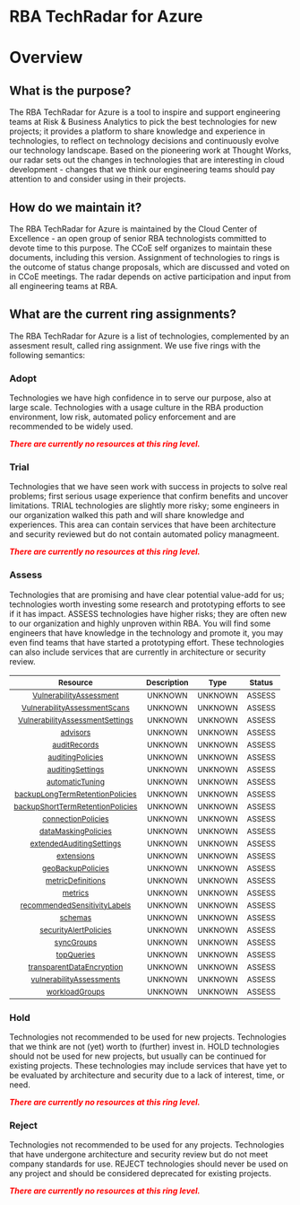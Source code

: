 
RBA TechRadar for Azure
=======================

# Overview

## What is the purpose?


The RBA TechRadar for Azure is a tool to inspire and support engineering teams at Risk & Business Analytics to pick the best technologies for new projects; it provides a platform to share knowledge and experience in technologies, to reflect on technology decisions and continuously evolve our technology landscape.  Based on the pioneering work at Thought Works, our radar sets out the changes in technologies that are interesting in cloud development - changes that we think our engineering teams should pay attention to and consider using in their projects.
## How do we maintain it?


The RBA TechRadar for Azure is maintained by the Cloud Center of Excellence - an open group of senior RBA technologists committed to devote time to this purpose.  The CCoE self organizes to maintain these documents, including this version.  Assignment of technologies to rings is the outcome of status change proposals, which are discussed and voted on in CCoE meetings.  The radar depends on active participation and input from all engineering teams at RBA.
## What are the current ring assignments?


The RBA TechRadar for Azure is a list of technologies, complemented by an assesment result, called ring assignment.  We use five rings with the following semantics:
### Adopt


Technologies we have high confidence in to serve our purpose, also at large scale.  Technologies with a usage culture in the RBA production environment, low risk, automated policy enforcement and are recommended to be widely used.  
  
***<font color="red"> There are currently no resources at this ring level. </font>***
### Trial


Technologies that we have seen work with success in projects to solve real problems;  first serious usage experience that confirm benefits and uncover limitations.  TRIAL technologies are slightly more risky; some engineers in our organization walked this path and will share knowledge and experiences.  This area can contain services that have been architecture and security reviewed but do not contain automated policy managmeent.  
  
***<font color="red"> There are currently no resources at this ring level. </font>***
### Assess


Technologies that are promising and have clear potential value-add for us; technologies worth investing some research and prototyping efforts to see if it has impact.  ASSESS technologies have higher risks;  they are often new to our organization and highly unproven within RBA.  You will find some engineers that have knowledge in the technology and promote it, you may even find teams that have started a prototyping effort.  These technologies can also include services that are currently in architecture or security review.  

|<sub>Resource</sub>|<sub>Description</sub>|<sub>Type</sub>|<sub>Status</sub>|
| :---: | :---: | :---: | :---: |
|<sub>[VulnerabilityAssessment](https://github.com/openrba/python-azure-techradar/tree/master/Microsoft.AlertsManagement/servers/databases/VulnerabilityAssessment)</sub>|<sub>UNKNOWN</sub>|<sub>UNKNOWN</sub>|<sub>ASSESS</sub>|
|<sub>[VulnerabilityAssessmentScans](https://github.com/openrba/python-azure-techradar/tree/master/Microsoft.AlertsManagement/servers/databases/VulnerabilityAssessmentScans)</sub>|<sub>UNKNOWN</sub>|<sub>UNKNOWN</sub>|<sub>ASSESS</sub>|
|<sub>[VulnerabilityAssessmentSettings](https://github.com/openrba/python-azure-techradar/tree/master/Microsoft.AlertsManagement/servers/databases/VulnerabilityAssessmentSettings)</sub>|<sub>UNKNOWN</sub>|<sub>UNKNOWN</sub>|<sub>ASSESS</sub>|
|<sub>[advisors](https://github.com/openrba/python-azure-techradar/tree/master/Microsoft.AlertsManagement/servers/databases/advisors)</sub>|<sub>UNKNOWN</sub>|<sub>UNKNOWN</sub>|<sub>ASSESS</sub>|
|<sub>[auditRecords](https://github.com/openrba/python-azure-techradar/tree/master/Microsoft.AlertsManagement/servers/databases/auditRecords)</sub>|<sub>UNKNOWN</sub>|<sub>UNKNOWN</sub>|<sub>ASSESS</sub>|
|<sub>[auditingPolicies](https://github.com/openrba/python-azure-techradar/tree/master/Microsoft.AlertsManagement/servers/databases/auditingPolicies)</sub>|<sub>UNKNOWN</sub>|<sub>UNKNOWN</sub>|<sub>ASSESS</sub>|
|<sub>[auditingSettings](https://github.com/openrba/python-azure-techradar/tree/master/Microsoft.AlertsManagement/servers/databases/auditingSettings)</sub>|<sub>UNKNOWN</sub>|<sub>UNKNOWN</sub>|<sub>ASSESS</sub>|
|<sub>[automaticTuning](https://github.com/openrba/python-azure-techradar/tree/master/Microsoft.AlertsManagement/servers/databases/automaticTuning)</sub>|<sub>UNKNOWN</sub>|<sub>UNKNOWN</sub>|<sub>ASSESS</sub>|
|<sub>[backupLongTermRetentionPolicies](https://github.com/openrba/python-azure-techradar/tree/master/Microsoft.AlertsManagement/servers/databases/backupLongTermRetentionPolicies)</sub>|<sub>UNKNOWN</sub>|<sub>UNKNOWN</sub>|<sub>ASSESS</sub>|
|<sub>[backupShortTermRetentionPolicies](https://github.com/openrba/python-azure-techradar/tree/master/Microsoft.AlertsManagement/servers/databases/backupShortTermRetentionPolicies)</sub>|<sub>UNKNOWN</sub>|<sub>UNKNOWN</sub>|<sub>ASSESS</sub>|
|<sub>[connectionPolicies](https://github.com/openrba/python-azure-techradar/tree/master/Microsoft.AlertsManagement/servers/databases/connectionPolicies)</sub>|<sub>UNKNOWN</sub>|<sub>UNKNOWN</sub>|<sub>ASSESS</sub>|
|<sub>[dataMaskingPolicies](https://github.com/openrba/python-azure-techradar/tree/master/Microsoft.AlertsManagement/servers/databases/dataMaskingPolicies)</sub>|<sub>UNKNOWN</sub>|<sub>UNKNOWN</sub>|<sub>ASSESS</sub>|
|<sub>[extendedAuditingSettings](https://github.com/openrba/python-azure-techradar/tree/master/Microsoft.AlertsManagement/servers/databases/extendedAuditingSettings)</sub>|<sub>UNKNOWN</sub>|<sub>UNKNOWN</sub>|<sub>ASSESS</sub>|
|<sub>[extensions](https://github.com/openrba/python-azure-techradar/tree/master/Microsoft.AlertsManagement/servers/databases/extensions)</sub>|<sub>UNKNOWN</sub>|<sub>UNKNOWN</sub>|<sub>ASSESS</sub>|
|<sub>[geoBackupPolicies](https://github.com/openrba/python-azure-techradar/tree/master/Microsoft.AlertsManagement/servers/databases/geoBackupPolicies)</sub>|<sub>UNKNOWN</sub>|<sub>UNKNOWN</sub>|<sub>ASSESS</sub>|
|<sub>[metricDefinitions](https://github.com/openrba/python-azure-techradar/tree/master/Microsoft.AlertsManagement/servers/databases/metricDefinitions)</sub>|<sub>UNKNOWN</sub>|<sub>UNKNOWN</sub>|<sub>ASSESS</sub>|
|<sub>[metrics](https://github.com/openrba/python-azure-techradar/tree/master/Microsoft.AlertsManagement/servers/databases/metrics)</sub>|<sub>UNKNOWN</sub>|<sub>UNKNOWN</sub>|<sub>ASSESS</sub>|
|<sub>[recommendedSensitivityLabels](https://github.com/openrba/python-azure-techradar/tree/master/Microsoft.AlertsManagement/servers/databases/recommendedSensitivityLabels)</sub>|<sub>UNKNOWN</sub>|<sub>UNKNOWN</sub>|<sub>ASSESS</sub>|
|<sub>[schemas](https://github.com/openrba/python-azure-techradar/tree/master/Microsoft.AlertsManagement/servers/databases/schemas)</sub>|<sub>UNKNOWN</sub>|<sub>UNKNOWN</sub>|<sub>ASSESS</sub>|
|<sub>[securityAlertPolicies](https://github.com/openrba/python-azure-techradar/tree/master/Microsoft.AlertsManagement/servers/databases/securityAlertPolicies)</sub>|<sub>UNKNOWN</sub>|<sub>UNKNOWN</sub>|<sub>ASSESS</sub>|
|<sub>[syncGroups](https://github.com/openrba/python-azure-techradar/tree/master/Microsoft.AlertsManagement/servers/databases/syncGroups)</sub>|<sub>UNKNOWN</sub>|<sub>UNKNOWN</sub>|<sub>ASSESS</sub>|
|<sub>[topQueries](https://github.com/openrba/python-azure-techradar/tree/master/Microsoft.AlertsManagement/servers/databases/topQueries)</sub>|<sub>UNKNOWN</sub>|<sub>UNKNOWN</sub>|<sub>ASSESS</sub>|
|<sub>[transparentDataEncryption](https://github.com/openrba/python-azure-techradar/tree/master/Microsoft.AlertsManagement/servers/databases/transparentDataEncryption)</sub>|<sub>UNKNOWN</sub>|<sub>UNKNOWN</sub>|<sub>ASSESS</sub>|
|<sub>[vulnerabilityAssessments](https://github.com/openrba/python-azure-techradar/tree/master/Microsoft.AlertsManagement/servers/databases/vulnerabilityAssessments)</sub>|<sub>UNKNOWN</sub>|<sub>UNKNOWN</sub>|<sub>ASSESS</sub>|
|<sub>[workloadGroups](https://github.com/openrba/python-azure-techradar/tree/master/Microsoft.AlertsManagement/servers/databases/workloadGroups)</sub>|<sub>UNKNOWN</sub>|<sub>UNKNOWN</sub>|<sub>ASSESS</sub>|

### Hold


Technologies not recommended to be used for new projects. Technologies that we think are not (yet) worth to (further) invest in.  HOLD technologies should not be used for new projects, but usually can be continued for existing projects.  These technologies may include services that have yet to be evaluated by architecture and security due to a lack of interest, time, or need.  
  
***<font color="red"> There are currently no resources at this ring level. </font>***
### Reject


Technologies not recommended to be used for any projects. Technologies that have undergone architecture and security review but do not meet company standards for use.  REJECT technologies should never be used on any project and should be considered deprecated for existing projects.  
  
***<font color="red"> There are currently no resources at this ring level. </font>***